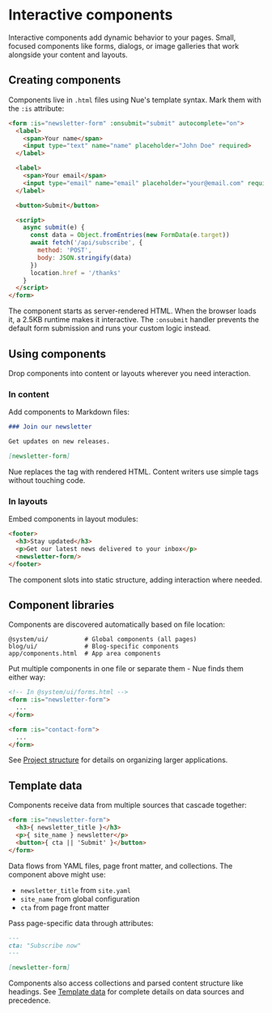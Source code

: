 
# Interactive components
Interactive components add dynamic behavior to your pages. Small, focused components like forms, dialogs, or image galleries that work alongside your content and layouts.

## Creating components

Components live in `.html` files using Nue's template syntax. Mark them with the `:is` attribute:

```html
<form :is="newsletter-form" :onsubmit="submit" autocomplete="on">
  <label>
    <span>Your name</span>
    <input type="text" name="name" placeholder="John Doe" required>
  </label>

  <label>
    <span>Your email</span>
    <input type="email" name="email" placeholder="your@email.com" required>
  </label>

  <button>Submit</button>

  <script>
    async submit(e) {
      const data = Object.fromEntries(new FormData(e.target))
      await fetch('/api/subscribe', {
        method: 'POST',
        body: JSON.stringify(data)
      })
      location.href = '/thanks'
    }
  </script>
</form>
```

The component starts as server-rendered HTML. When the browser loads it, a 2.5KB runtime makes it interactive. The `:onsubmit` handler prevents the default form submission and runs your custom logic instead.

 ## Using components

Drop components into content or layouts wherever you need interaction.

### In content

Add components to Markdown files:

```md
### Join our newsletter

Get updates on new releases.

[newsletter-form]
```

Nue replaces the tag with rendered HTML. Content writers use simple tags without touching code.

### In layouts

Embed components in layout modules:

```html
<footer>
  <h3>Stay updated</h3>
  <p>Get our latest news delivered to your inbox</p>
  <newsletter-form/>
</footer>
```

The component slots into static structure, adding interaction where needed.

## Component libraries

Components are discovered automatically based on file location:

```
@system/ui/          # Global components (all pages)
blog/ui/             # Blog-specific components
app/components.html  # App area components
```

Put multiple components in one file or separate them - Nue finds them either way:

```html
<!-- In @system/ui/forms.html -->
<form :is="newsletter-form">
  ...
</form>

<form :is="contact-form">
  ...
</form>
```

See [Project structure](/docs/project-structure) for details on organizing larger applications.

## Template data

Components receive data from multiple sources that cascade together:

```html
<form :is="newsletter-form">
  <h3>{ newsletter_title }</h3>
  <p>{ site_name } newsletter</p>
  <button>{ cta || 'Submit' }</button>
</form>
```

Data flows from YAML files, page front matter, and collections. The component above might use:

- `newsletter_title` from `site.yaml`
- `site_name` from global configuration
- `cta` from page front matter

Pass page-specific data through attributes:

```md
---
cta: "Subscribe now"
---

[newsletter-form]
```

Components also access collections and parsed content structure like headings. See [Template data](/docs/template-data) for complete details on data sources and precedence.

